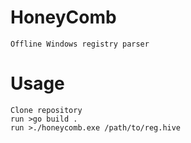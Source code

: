# HoneyComb
    Offline Windows registry parser

# Usage
    Clone repository
    run >go build .
    run >./honeycomb.exe /path/to/reg.hive